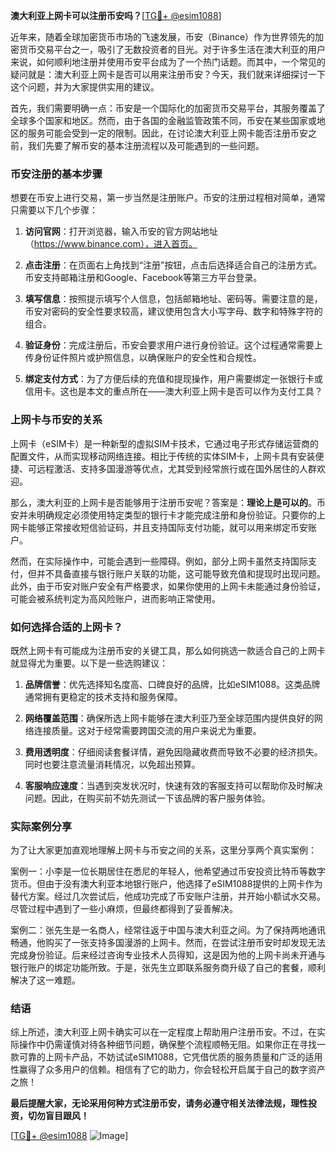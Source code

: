 **澳大利亚上网卡可以注册币安吗？**[[TG💪+ @esim1088](https://t.me/s/esim1088)]

近年来，随着全球加密货币市场的飞速发展，币安（Binance）作为世界领先的加密货币交易平台之一，吸引了无数投资者的目光。对于许多生活在澳大利亚的用户来说，如何顺利地注册并使用币安平台成为了一个热门话题。而其中，一个常见的疑问就是：澳大利亚上网卡是否可以用来注册币安？今天，我们就来详细探讨一下这个问题，并为大家提供实用的建议。

首先，我们需要明确一点：币安是一个国际化的加密货币交易平台，其服务覆盖了全球多个国家和地区。然而，由于各国的金融监管政策不同，币安在某些国家或地区的服务可能会受到一定的限制。因此，在讨论澳大利亚上网卡能否注册币安之前，我们先要了解币安的基本注册流程以及可能遇到的一些问题。

### 币安注册的基本步骤

想要在币安上进行交易，第一步当然是注册账户。币安的注册过程相对简单，通常只需要以下几个步骤：

1. **访问官网**：打开浏览器，输入币安的官方网站地址（https://www.binance.com），进入首页。
   
2. **点击注册**：在页面右上角找到“注册”按钮，点击后选择适合自己的注册方式。币安支持邮箱注册和Google、Facebook等第三方平台登录。

3. **填写信息**：按照提示填写个人信息，包括邮箱地址、密码等。需要注意的是，币安对密码的安全性要求较高，建议使用包含大小写字母、数字和特殊字符的组合。

4. **验证身份**：完成注册后，币安会要求用户进行身份验证。这个过程通常需要上传身份证件照片或护照信息，以确保账户的安全性和合规性。

5. **绑定支付方式**：为了方便后续的充值和提现操作，用户需要绑定一张银行卡或信用卡。这也是本文的重点所在——澳大利亚上网卡是否可以作为支付工具？

### 上网卡与币安的关系

上网卡（eSIM卡）是一种新型的虚拟SIM卡技术，它通过电子形式存储运营商的配置文件，从而实现移动网络连接。相比于传统的实体SIM卡，上网卡具有安装便捷、可远程激活、支持多国漫游等优点，尤其受到经常旅行或在国外居住的人群欢迎。

那么，澳大利亚的上网卡是否能够用于注册币安呢？答案是：**理论上是可以的**。币安并未明确规定必须使用特定类型的银行卡才能完成注册和身份验证。只要你的上网卡能够正常接收短信验证码，并且支持国际支付功能，就可以用来绑定币安账户。

然而，在实际操作中，可能会遇到一些障碍。例如，部分上网卡虽然支持国际支付，但并不具备直接与银行账户关联的功能，这可能导致充值和提现时出现问题。此外，由于币安对账户安全有严格要求，如果你使用的上网卡未能通过身份验证，可能会被系统判定为高风险账户，进而影响正常使用。

### 如何选择合适的上网卡？

既然上网卡有可能成为注册币安的关键工具，那么如何挑选一款适合自己的上网卡就显得尤为重要。以下是一些选购建议：

1. **品牌信誉**：优先选择知名度高、口碑良好的品牌，比如eSIM1088。这类品牌通常拥有更稳定的技术支持和服务保障。

2. **网络覆盖范围**：确保所选上网卡能够在澳大利亚乃至全球范围内提供良好的网络连接质量。这对于经常需要跨国交流的用户来说尤为重要。

3. **费用透明度**：仔细阅读套餐详情，避免因隐藏收费而导致不必要的经济损失。同时也要注意流量消耗情况，以免超出预算。

4. **客服响应速度**：当遇到突发状况时，快速有效的客服支持可以帮助你及时解决问题。因此，在购买前不妨先测试一下该品牌的客户服务体验。

### 实际案例分享

为了让大家更加直观地理解上网卡与币安之间的关系，这里分享两个真实案例：

案例一：小李是一位长期居住在悉尼的年轻人，他希望通过币安投资比特币等数字货币。但由于没有澳大利亚本地银行账户，他选择了eSIM1088提供的上网卡作为替代方案。经过几次尝试后，他成功完成了币安账户注册，并开始小额试水交易。尽管过程中遇到了一些小麻烦，但最终都得到了妥善解决。

案例二：张先生是一名商人，经常往返于中国与澳大利亚之间。为了保持两地通讯畅通，他购买了一张支持多国漫游的上网卡。然而，在尝试注册币安时却发现无法完成身份验证。后来经过咨询专业技术人员得知，这是因为他的上网卡尚未开通与银行账户的绑定功能所致。于是，张先生立即联系服务商升级了自己的套餐，顺利解决了这一难题。

### 结语

综上所述，澳大利亚上网卡确实可以在一定程度上帮助用户注册币安。不过，在实际操作中仍需谨慎对待各种细节问题，确保整个流程顺畅无阻。如果你正在寻找一款可靠的上网卡产品，不妨试试eSIM1088，它凭借优质的服务质量和广泛的适用性赢得了众多用户的信赖。相信有了它的助力，你会轻松开启属于自己的数字资产之旅！

**最后提醒大家，无论采用何种方式注册币安，请务必遵守相关法律法规，理性投资，切勿盲目跟风！**

[[TG💪+ @esim1088](https://t.me/s/esim1088) ![Image](https://i.postimg.cc/4NQfJmqS/Snipaste-2025-05-13-00-14-12.png)]